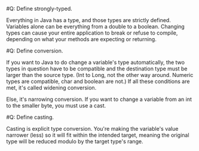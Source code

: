 #Q: Define strongly-typed.

Everything in Java has a type, and those types are strictly defined. Variables alone can be everything from a double to a boolean. Changing types can cause your entire application to break or refuse to compile, depending on what your methods are expecting or returning.

#Q: Define conversion.

If you want to Java to do change a variable's type automatically, the two types in question have to be compatible and the destination type must be larger than the source type. (Int to Long, not the other way around. Numeric types are compatible, char and boolean are not.) If all these conditions are met, it's called widening conversion.

Else, it's narrowing conversion. If you want to change a variable from an int to the smaller byte, you must use a cast.

#Q: Define casting.

Casting is explicit type conversion. You're making the variable's value narrower (less) so it will fit within the intended target, meaning the original type will be reduced modulo by the target type's range.
